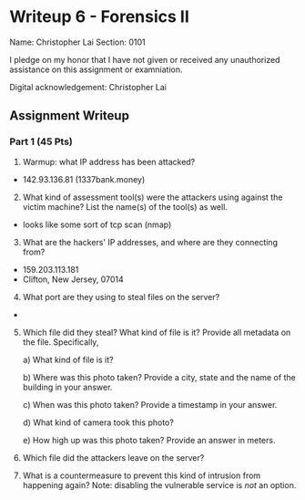 # Writeup 6 - Forensics II

Name: Christopher Lai
Section: 0101

I pledge on my honor that I have not given or received any unauthorized assistance on this assignment or examniation.

Digital acknowledgement: Christopher Lai

## Assignment Writeup

### Part 1 (45 Pts)

1. Warmup: what IP address has been attacked? 

- 142.93.136.81 (1337bank.money)

2. What kind of assessment tool(s) were the attackers using against the victim machine? List the name(s) of the tool(s) as well.

- looks like some sort of tcp scan (nmap)

3. What are the hackers' IP addresses, and where are they connecting from?

- 159.203.113.181
- Clifton, New Jersey, 07014

4. What port are they using to steal files on the server?

- 

5. Which file did they steal? What kind of file is it? Provide all metadata on the file. Specifically,

    a) What kind of file is it?

    b) Where was this photo taken? Provide a city, state and the name of the building in your answer.

    c) When was this photo taken? Provide a timestamp in your answer.

    d) What kind of camera took this photo?

    e) How high up was this photo taken? Provide an answer in meters.

6. Which file did the attackers leave on the server?

7. What is a countermeasure to prevent this kind of intrusion from happening again? Note: disabling the vulnerable service is *not* an option.